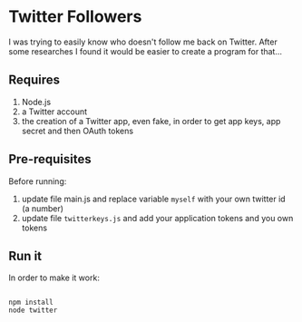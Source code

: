 <h1>Twitter Followers</h1>
I was trying to easily know who doesn't follow me back on Twitter.
After some researches I found it would be easier to create a program for that...

<h2>Requires</h2>
<ol>
<li>Node.js</li>
<li>a Twitter account</li>
<li>the creation of a Twitter app, even fake, in order to get app keys, app secret and then OAuth tokens</li>
</ol>

<h2>Pre-requisites</h2>
Before running:
<ol>
<li>update file main.js and replace variable <code>myself</code> with your own twitter id (a number)</li>
<li>update file <code>twitterkeys.js</code> and add your application tokens and you own tokens</li>
</ol>

<h2>Run it</h2>
In order to make it work:
<pre><code>
npm install
node twitter</code>
</pre>
